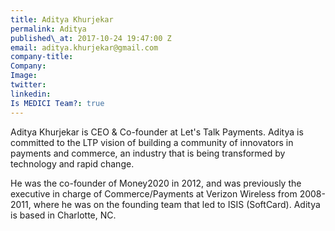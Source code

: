 ```yaml
---
title: Aditya Khurjekar
permalink: Aditya
published\_at: 2017-10-24 19:47:00 Z
email: aditya.khurjekar@gmail.com
company-title: 
Company: 
Image: 
twitter: 
linkedin: 
Is MEDICI Team?: true
---
```


Aditya Khurjekar is CEO &amp; Co-founder at Let's Talk Payments. Aditya is committed to the LTP vision of building a community of innovators in payments and commerce, an industry that is being transformed by technology and rapid change.

He was the co-founder of Money2020 in 2012, and was previously the executive in charge of Commerce/Payments at Verizon Wireless from 2008-2011, where he was on the founding team that led to ISIS (SoftCard). Aditya is based in Charlotte, NC.